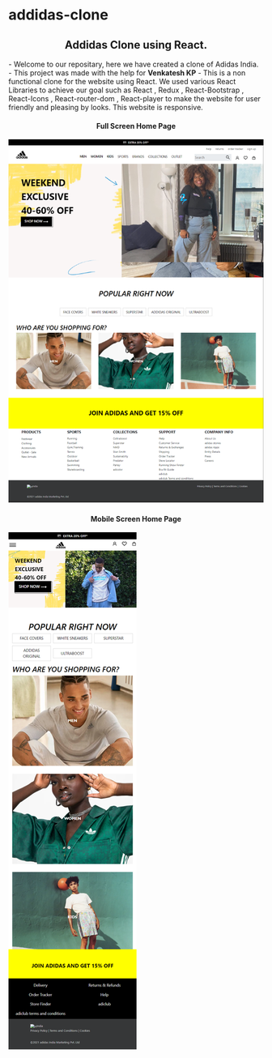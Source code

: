 # addidas-clone

<h2 align="center">Addidas Clone using React.</h2>
- Welcome to our repositary, here we have created a clone of Adidas India.
- This project was made with the help for <strong>Venkatesh KP</strong>
- This is a non functional clone for the website using React. We used various React Libraries to achieve our goal such as React , Redux , React-Bootstrap , React-Icons , React-router-dom , React-player to make the website for user friendly and pleasing by looks. This website is responsive. 
<h4 align=center>Full Screen Home Page</h4>
<img src="Adidas-1.png">
<h4 align=center>Mobile Screen Home Page</h4>
<img src="Adidas-2.png">
